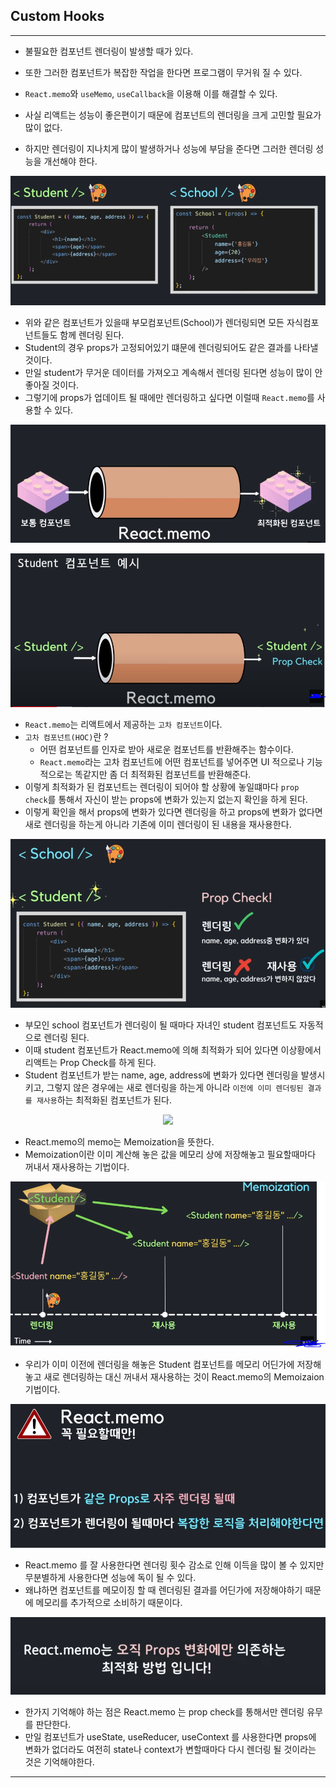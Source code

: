 ## Custom Hooks

---

- 불필요한 컴포넌트 렌더링이 발생할 때가 있다.
- 또한 그러한 컴포넌트가 복잡한 작업을 한다면 프로그램이 무거워 질 수 있다.

- `React.memo`와 `useMemo`, `useCallback`을 이용해 이를 해결할 수 있다.

- 사실 리액트는 성능이 좋은편이기 때문에 컴포넌트의 렌더링을 크게 고민할 필요가 많이 없다.

- 하지만 렌더링이 지나치게 많이 발생하거나 성능에 부담을 준다면 그러한 렌더링 성능을 개선해야 한다.

<span align="center">

![](./image/1.PNG)

</span>

- 위와 같은 컴포넌트가 있을때 부모컴포넌트(School)가 렌더링되면 모든 자식컴포넌트들도 함께 렌더링 된다.
- Student의 경우 props가 고정되어있기 떄문에 렌더링되어도 같은 결과를 나타낼 것이다.
- 만일 student가 무거운 데이터를 가져오고 계속해서 렌더링 된다면 성능이 많이 안좋아질 것이다.
- 그렇기에 props가 업데이트 될 때에만 렌더링하고 싶다면 이럴때 `React.memo`를 사용할 수 있다.

<span align="center">

![](./image/2.PNG)

</span>

<span align="center">

![](./image/3.PNG)

</span>

- `React.memo`는 리액트에서 제공하는 `고차 컴포넌트`이다.
- `고차 컴포넌트(HOC)`란 ?
  - 어떤 컴포넌트를 인자로 받아 새로운 컴포넌트를 반환해주는 함수이다.
  - `React.memo`라는 고차 컴포넌트에 어떤 컴포넌트를 넣어주면 UI 적으로나 기능적으로는 똑같지만 좀 더 최적화된 컴포넌트를 반환해준다.
- 이렇게 최적화가 된 컴포넌트는 렌더링이 되어야 할 상황에 놓일떄마다 `prop check`를 통해서 자신이 받는 props에 변화가 있는지 없는지 확인을 하게 된다.
- 이렇게 확인을 해서 props에 변화가 있다면 렌더링을 하고 props에 변화가 없다면 새로 렌더링을 하는게 아니라 기존에 이미 렌더링이 된 내용을 재사용한다.

<span align="center">

![](./image/4.PNG)

</span>

- 부모인 school 컴포넌트가 렌더링이 될 때마다 자녀인 student 컴포넌트도 자동적으로 렌더링 된다.
- 이때 student 컴포넌트가 React.memo에 의해 최적화가 되어 있다면 이상황에서 리액트는 Prop Check를 하게 된다.
- Student 컴포넌트가 받는 name, age, address에 변화가 있다면 렌더링을 발생시키고, 그렇지 않은 경우에는 새로 렌더링을 하는게 아니라 `이전에 이미 렌더링된 결과를 재사용`하는 최적화된 컴포넌트가 된다.

<span align="center">

![](./image/6.PNG)

</span>

- React.memo의 memo는 Memoization을 뜻한다.
- Memoization이란 이미 계산해 놓은 값을 메모리 상에 저장해놓고 필요할때마다 꺼내서 재사용하는 기법이다.

<span align="center">

![](./image/7.PNG)

</span>

- 우리가 이미 이전에 렌더링을 해놓은 Student 컴포넌트를 메모리 어딘가에 저장해놓고 새로 렌더링하는 대신 꺼내서 재사용하는 것이 React.memo의 Memoizaion 기법이다.

<span align="center">

![](./image/8.PNG)

</span>

- React.memo 를 잘 사용한다면 렌더링 횟수 감소로 인해 이득을 많이 볼 수 있지만 무분별하게 사용한다면 성능에 독이 될 수 있다.
- 왜냐하면 컴포넌트를 메모이징 할 때 렌더링된 결과를 어딘가에 저장해야하기 때문에 메모리를 추가적으로 소비하기 때문이다.

<span align="center">

![](./image/9.PNG)

</span>

- 한가지 기억해야 하는 점은 React.memo 는 prop check를 통해서만 렌더링 유무를 판단한다.
- 만일 컴포넌트가 useState, useReducer, useContext 를 사용한다면 props에 변화가 없더라도 여전히 state나 context가 변할때마다 다시 렌더링 될 것이라는 것은 기억해야한다.

---
